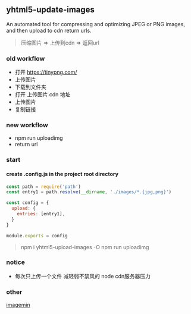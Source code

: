 ## yhtml5-update-images

An automated tool for compressing and optimizing JPEG or PNG images, 
and then upload to cdn return urls. 

> 压缩图片 => 上传到cdn => 返回url 

### old workflow
* 打开 https://tinypng.com/
* 上传图片
* 下载到文件夹
* 打开 上传图片 cdn 地址
* 上传图片
* 复制链接

### new workflow
* npm run uploadimg
* return url

### start
#### create .config.js in the project root directory
```.config.js
const path = require('path')
const entry1 = path.resolve(__dirname, './images/*.{jpg,png}')

const config = {
  upload: {
    entries: [entry1],
  }
}

module.exports = config
```

> npm i yhtml5-upload-images -O
> npm run uploadimg

### notice 
* 每次只上传一个文件 减轻弱不禁风的 node cdn服务器压力

### other
[imagemin](https://github.com/imagemin/imagemin)





